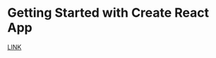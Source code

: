 # Getting Started with Create React App
[LINK](https://the-digitalacademy.github.io/lerato-voiceup/)

